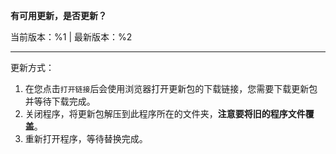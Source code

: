 **有可用更新，是否更新？**

当前版本：%1 | 最新版本：%2

---

更新方式：

1. 在您点击`打开链接`后会使用浏览器打开更新包的下载链接，您需要下载更新包并等待下载完成。
2. 关闭程序，将更新包解压到此程序所在的文件夹，**注意要将旧的程序文件覆盖**。
3. 重新打开程序，等待替换完成。
